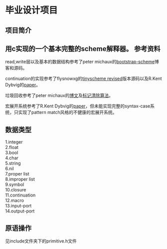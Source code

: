 毕业设计项目
=====
项目简介
----
用c实现的一个基本完整的scheme解释器。
参考资料
----
read,write层以及基本的数据结构参考了peter michaux的[bootstrap-scheme][1]博客和源码。
   
continuation的实现参考了flysnowxg的[tinyscheme revised][2]版本源码以及R.Kent Dybvig的[paper][3]。
   
垃圾回收参考了peter michaux的[博文][4]及[标记清除算法][5]。
   
宏展开系统参考了R.Kent Dybvig的[paper][6]，但未能实现完整的syntax-case系统，只实现了pattern match风格的不健康的宏展开系统。
   
[1]:http://peter.michaux.ca/articles/scheme-from-scratch-introduction
[2]:http://flysnowxg.googlecode.com/svn/tinyscheme_note/
[3]:http://www.cs.indiana.edu/~dyb/papers/3imp.pdf
[4]:http://peter.michaux.ca/articles/scheme-from-scratch-bootstrap-v0_22-garbage-collection
[5]:https://www.google.com.hk/webhp?hl=zh-CN#hl=zh-CN&newwindow=1&q=标记清除算法&safe=strict
[6]:http://www.cs.indiana.edu/%7Edyb/pubs/bc-syntax-case.pdf

数据类型
----
 1.integer  
 2.float  
 3.bool  
 4.char  
 5.string  
 6.nil  
 7.proper list  
 8.improper list  
 9.symbol  
10.closure  
11.continuation  
12.macro  
13.input-port  
14.output-port  

原语操作
----
见include文件夹下的primitive.h文件





